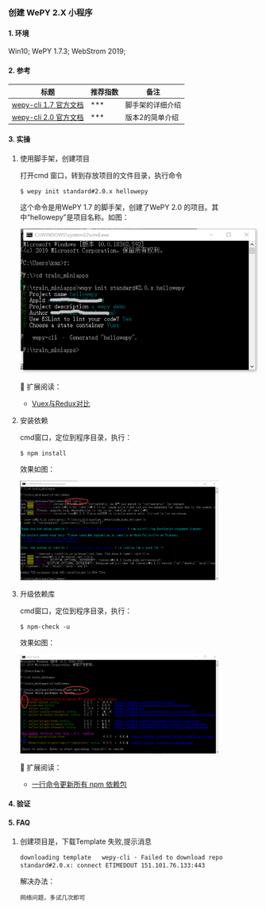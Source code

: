 ### 创建 WePY 2.X 小程序

#### 1. 环境

Win10; WePY 1.7.3; WebStrom 2019;

#### 2. 参考

标题 | 推荐指数 | 备注   
---- | --------|-----
[wepy-cli 1.7 官方文档](https://wepyjs.github.io/wepy-docs/1.x/#/./doc.cli) | *** | 脚手架的详细介绍 
[wepy-cli 2.0 官方文档](https://wepyjs.github.io/wepy-docs/2.x/#/base/getstart) | *** | 版本2的简单介绍 


#### 3. 实操

1. 使用脚手架，创建项目

   打开cmd 窗口，转到存放项目的文件目录，执行命令 
   ```
   $ wepy init standard#2.0.x hellowepy
   ```
   这个命令是用WePY 1.7 的脚手架，创建了WePY 2.0 的项目。其中“hellowepy”是项目名称。如图：
   
   <img src="https://github.com/km-zhang9/wechat-miniapp-wepy-best-practices/blob/master/guide/images/130/wepy-init-standard-2.png" /> 
   
   
   :bell: 扩展阅读：
   
   - [Vuex与Redux对比](https://blog.csdn.net/hyupeng1006/article/details/80755667)
   
2. 安装依赖

   cmd窗口，定位到程序目录，执行：
   ```
   $ npm install
   ```
   效果如图：
   
    <img src="https://github.com/km-zhang9/wechat-miniapp-wepy-best-practices/blob/master/guide/images/130/npm-install.png" width="400" height="200" />
    
3. 升级依赖库
    
   cmd窗口，定位到程序目录，执行：
   ```
   $ npm-check -u
   ```
   效果如图：
   
    <img src="https://github.com/km-zhang9/wechat-miniapp-wepy-best-practices/blob/master/guide/images/130/npm-check-u.png" width="400" height="200"/>
    
 
    
    :rocket: 扩展阅读：
    - [一行命令更新所有 npm 依赖包](https://www.cnblogs.com/stevexu/p/10744765.html)


#### 4. 验证


#### 5. FAQ
1. 创建项目是，下载Template 失败,提示消息
   ```
   downloading template   wepy-cli · Failed to download repo standard#2.0.x: connect ETIMEDOUT 151.101.76.133:443
   ```
   
   解决办法：
   ```
   网络问题，多试几次即可
   ```
   

